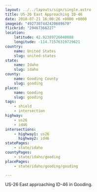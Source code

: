 ```yaml
---
layout: ../../layouts/sign/single.astro
title: US-26 East Approaching ID-46
date: 2018-07-21 16:00:26 +0000 +0000
imageid: "4927307442420689670"
flickrid: "29467366227"
location:
    latitude: 42.92389726040088
    longitude: -114.71576319729621
country:
    name: United States
    slug: united-states
state:
    name: Idaho
    slug: idaho
county:
    name: Gooding County
    slug: gooding
place:
    name: Gooding
    slug: gooding
tags:
    - shield
    - intersection
highway:
    - us26
    - id46
intersections:
    - highway1: us26
      highway2: id46
statePages:
    - state/idaho
countyPages:
    - state/idaho/gooding
placePages:
    - state/idaho/gooding/gooding

---
```

US-26 East approaching ID-46 in Gooding.